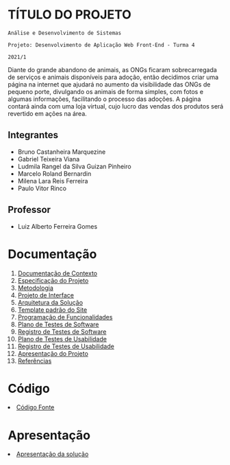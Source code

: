 # TÍTULO DO PROJETO

`Análise e Desenvolvimento de Sistemas`

`Projeto: Desenvolvimento de Aplicação Web Front-End - Turma 4`

`2021/1`

Diante do grande abandono de animais, as ONGs ficaram sobrecarregada de serviços e animais disponíveis para adoção, então decidimos criar uma página na internet que ajudará no aumento da visibilidade das ONGs de pequeno porte, divulgando os animais de forma simples, com fotos e algumas informações, facilitando o processo das adoções. A página contará ainda com uma loja virtual, cujo lucro das vendas dos produtos será revertido em ações na área.

## Integrantes

- Bruno Castanheira Marquezine 
- Gabriel Teixeira Viana
- Ludmila Rangel da Silva Guizan Pinheiro
- Marcelo Roland Bernardin
- Milena Lara Reis Ferreira
- Paulo Vitor Rinco

## Professor

- Luiz Alberto Ferreira Gomes

# Documentação

<ol>
<li><a href="docs/1-Documentação de Contexto.md"> Documentação de Contexto</a></li>
<li><a href="docs/2-Especificação do Projeto.md"> Especificação do Projeto</a></li>
<li><a href="docs/3-Metodologia.md"> Metodologia</a></li>
<li><a href="docs/4-Projeto de Interface.md"> Projeto de Interface</a></li>
<li><a href="docs/5-Arquitetura da Solução.md"> Arquitetura da Solução</a></li>
<li><a href="docs/6-Template padrão do Site.md"> Template padrão do Site</a></li>
<li><a href="docs/7-Programação de Funcionalidades.md"> Programação de Funcionalidades</a></li>
<li><a href="docs/8-Plano de Testes de Software.md"> Plano de Testes de Software</a></li>
<li><a href="docs/9-Registro de Testes de Software.md"> Registro de Testes de Software</a></li>
<li><a href="docs/10-Plano de Testes de Usabilidade.md"> Plano de Testes de Usabilidade</a></li>
<li><a href="docs/11-Registro de Testes de Usabilidade.md"> Registro de Testes de Usabilidade</a></li>
<li><a href="docs/12-Apresentação do Projeto.md"> Apresentação do Projeto</a></li>
<li><a href="docs/13-Referências.md"> Referências</a></li>
</ol>

# Código

<li><a href="src/README.md"> Código Fonte</a></li>

# Apresentação

<li><a href="presentation/README.md"> Apresentação da solução</a></li>
